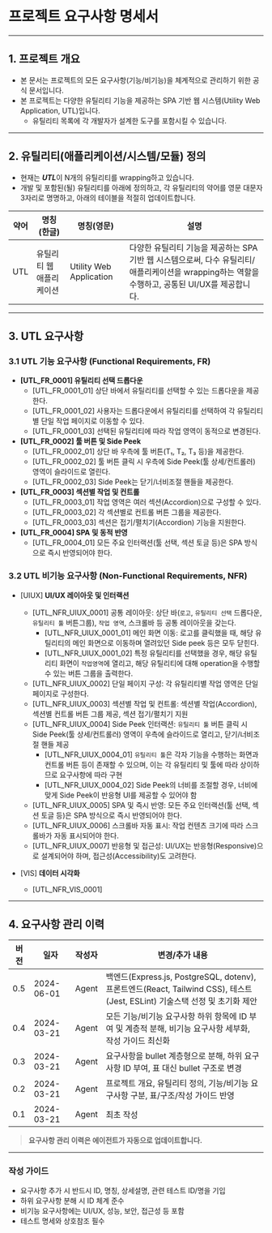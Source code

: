 # 프로젝트 요구사항 명세서

---

## 1. 프로젝트 개요
- 본 문서는 프로젝트의 모든 요구사항(기능/비기능)을 체계적으로 관리하기 위한 공식 문서입니다.
- 본 프로젝트는 다양한 유틸리티 기능을 제공하는 SPA 기반 웹 시스템(Utility Web Application, UTL)입니다.
    - 유틸리티 목록에 각 개발자가 설계한 도구를 포함시킬 수 있습니다.

---

## 2. 유틸리티(애플리케이션/시스템/모듈) 정의

- 현재는 ***UTL***이 N개의 유틸리티를 wrapping하고 있습니다.
- 개발 및 포함된(될) 유틸리티를 아래에 정의하고, 각 유틸리티의 약어를 영문 대문자 3자리로 명명하고, 아래의 테이블을 적절히 업데이트합니다.

| 약어 | 명칭(한글) | 명칭(영문) | 설명 |
|------|------------|------------|------|
| UTL  | 유틸리티 웹 애플리케이션 | Utility Web Application | 다양한 유틸리티 기능을 제공하는 SPA 기반 웹 시스템으로써, 다수 유틸리티/애플리케이션을 wrapping하는 역할을 수행하고, 공통된 UI/UX를 제공합니다. |

---

## 3. UTL 요구사항

### 3.1 UTL 기능 요구사항 (Functional Requirements, FR)

- **[UTL_FR_0001] 유틸리티 선택 드롭다운**
  - [UTL_FR_0001_01] 상단 바에서 유틸리티를 선택할 수 있는 드롭다운을 제공한다.
  - [UTL_FR_0001_02] 사용자는 드롭다운에서 유틸리티를 선택하여 각 유틸리티별 단일 작업 페이지로 이동할 수 있다.
  - [UTL_FR_0001_03] 선택된 유틸리티에 따라 작업 영역이 동적으로 변경된다.
- **[UTL_FR_0002] 툴 버튼 및 Side Peek**
  - [UTL_FR_0002_01] 상단 바 우측에 툴 버튼(T₁, T₂, T₃ 등)을 제공한다.
  - [UTL_FR_0002_02] 툴 버튼 클릭 시 우측에 Side Peek(툴 상세/컨트롤러) 영역이 슬라이드로 열린다.
  - [UTL_FR_0002_03] Side Peek는 닫기/너비조절 핸들을 제공한다.
- **[UTL_FR_0003] 섹션별 작업 및 컨트롤**
  - [UTL_FR_0003_01] 작업 영역은 여러 섹션(Accordion)으로 구성할 수 있다.
  - [UTL_FR_0003_02] 각 섹션별로 컨트롤 버튼 그룹을 제공한다.
  - [UTL_FR_0003_03] 섹션은 접기/펼치기(Accordion) 기능을 지원한다.
- **[UTL_FR_0004] SPA 및 동적 반영**
  - [UTL_FR_0004_01] 모든 주요 인터랙션(툴 선택, 섹션 토글 등)은 SPA 방식으로 즉시 반영되어야 한다.

### 3.2 UTL 비기능 요구사항 (Non-Functional Requirements, NFR)

- [UIUX] **UI/UX 레이아웃 및 인터랙션**
  - [UTL_NFR_UIUX_0001] 공통 레이아웃: 상단 바(`로고`, `유틸리티 선택` 드롭다운, `유틸리티 툴` 버튼그룹), `작업 영역`, 스크롤바 등 공통 레이아웃을 갖는다.
    - [UTL_NFR_UIUX_0001_01] 메인 화면 이동: 로고를 클릭했을 때, 해당 유틸리티의 메인 화면으로 이동하며 열려있던 Side peek 등은 모두 닫힌다.
    - [UTL_NFR_UIUX_0001_02] 특정 유틸리티를 선택했을 경우, 해당 유틸리티 화면이 `작업영역`에 열리고, 해당 유틸리티에 대해 operation을 수행할 수 있는 버튼 그룹을 출력한다.
  - [UTL_NFR_UIUX_0002] 단일 페이지 구성: 각 유틸리티별 작업 영역은 단일 페이지로 구성한다.
  - [UTL_NFR_UIUX_0003] 섹션별 작업 및 컨트롤: 섹션별 작업(Accordion), 섹션별 컨트롤 버튼 그룹 제공, 섹션 접기/펼치기 지원
  - [UTL_NFR_UIUX_0004] Side Peek 인터랙션: `유틸리티 툴` 버튼 클릭 시 Side Peek(툴 상세/컨트롤러) 영역이 우측에 슬라이드로 열리고, 닫기/너비조절 핸들 제공
    - [UTL_NFR_UIUX_0004_01] `유틸리티 툴`은 각자 기능을 수행하는 화면과 컨트롤 버튼 등이 존재할 수 있으며, 이는 각 유틸리티 및 툴에 따라 상이하므로 요구사항에 따라 구현
    - [UTL_NFR_UIUX_0004_02] Side Peek의 너비를 조절할 경우, 너비에 맞게 Side Peek이 반응형 UI를 제공할 수 있어야 함
  - [UTL_NFR_UIUX_0005] SPA 및 즉시 반영: 모든 주요 인터랙션(툴 선택, 섹션 토글 등)은 SPA 방식으로 즉시 반영되어야 한다.
  - [UTL_NFR_UIUX_0006] 스크롤바 자동 표시: 작업 컨텐츠 크기에 따라 스크롤바가 자동 표시되어야 한다.
  - [UTL_NFR_UIUX_0007] 반응형 및 접근성: UI/UX는 반응형(Responsive)으로 설계되어야 하며, 접근성(Accessibility)도 고려한다.

- [VIS] **데이터 시각화**
  - [UTL_NFR_VIS_0001] 

---

## 4. 요구사항 관리 이력
| 버전 | 일자 | 작성자 | 변경/추가 내용 |
|-------|------|--------|----------------|
| 0.5   | 2024-06-01 | Agent | 백엔드(Express.js, PostgreSQL, dotenv), 프론트엔드(React, Tailwind CSS), 테스트(Jest, ESLint) 기술스택 선정 및 초기화 제안 |
| 0.4   | 2024-03-21 | Agent | 모든 기능/비기능 요구사항 하위 항목에 ID 부여 및 계층적 분해, 비기능 요구사항 세부화, 작성 가이드 최신화 |
| 0.3   | 2024-03-21 | Agent | 요구사항을 bullet 계층형으로 분해, 하위 요구사항 ID 부여, 표 대신 bullet 구조로 변경 |
| 0.2   | 2024-03-21 | Agent | 프로젝트 개요, 유틸리티 정의, 기능/비기능 요구사항 구분, 표/구조/작성 가이드 반영 |
| 0.1   | 2024-03-21 | Agent | 최초 작성 |

> **요구사항 관리 이력은 에이전트가 자동으로 업데이트합니다.**

---

### 작성 가이드
- 요구사항 추가 시 반드시 ID, 명칭, 상세설명, 관련 테스트 ID/명을 기입
- 하위 요구사항 분해 시 ID 체계 준수
- 비기능 요구사항에는 UI/UX, 성능, 보안, 접근성 등 포함
- 테스트 명세와 상호참조 필수
